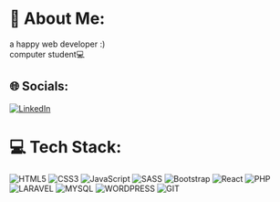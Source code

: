 # 💫 About Me:
a happy web developer :)<br/>
computer student💻<br/>

## 🌐 Socials:
[![LinkedIn](https://img.shields.io/badge/LinkedIn-%230077B5.svg?logo=linkedin&logoColor=white)](https://www.linkedin.com/in/mohamadmahdi-ap/)

# 💻 Tech Stack:
![HTML5](https://img.shields.io/badge/html5-%23E34F26.svg?style=for-the-badge&logo=html5&logoColor=white) ![CSS3](https://img.shields.io/badge/css3-%231572B6.svg?style=for-the-badge&logo=css3&logoColor=white) ![JavaScript](https://img.shields.io/badge/javascript-%23323330.svg?style=for-the-badge&logo=javascript&logoColor=%23F7DF1E) ![SASS](https://img.shields.io/badge/SASS-hotpink.svg?style=for-the-badge&logo=SASS&logoColor=white) ![Bootstrap](https://img.shields.io/badge/bootstrap-%23563D7C.svg?style=for-the-badge&logo=bootstrap&logoColor=white) ![React](https://img.shields.io/badge/react-%2320232a.svg?style=for-the-badge&logo=react&logoColor=%2361DAFB) ![PHP](https://img.shields.io/badge/PHP-%23777BB4?style=for-the-badge&logo=php&logoColor=white) ![LARAVEL](https://img.shields.io/badge/laravel-red?style=for-the-badge&logo=laravel&logoColor=white) ![MYSQL](https://img.shields.io/badge/mysql-%23117AC9?style=for-the-badge&logo=mysql&logoColor=white) ![WORDPRESS](https://img.shields.io/badge/wordpress-%2300f?style=for-the-badge&logo=wordpress&logoColor=white) ![GIT](https://img.shields.io/badge/git-%23F05033?style=for-the-badge&logo=git&logoColor=white) 


<!-- Proudly created with GPRM ( https://gprm.itsvg.in ) -->